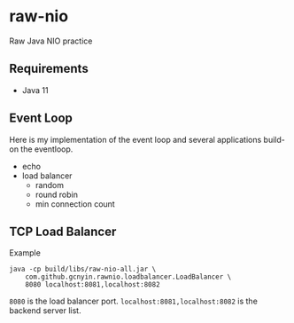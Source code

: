 # raw-nio

Raw Java NIO practice

## Requirements

- Java 11

## Event Loop

Here is my implementation of the event loop and several applications build-on the eventloop.

- echo
- load balancer
    - random
    - round robin
    - min connection count

## TCP Load Balancer

Example

```
java -cp build/libs/raw-nio-all.jar \
    com.github.gcnyin.rawnio.loadbalancer.LoadBalancer \
    8080 localhost:8081,localhost:8082
```

`8080` is the load balancer port. `localhost:8081,localhost:8082` is the backend server list.
